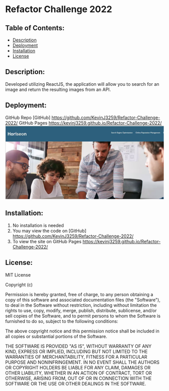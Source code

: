 # Refactor Challenge 2022

## Table of Contents:
- [Description](#Description)
- [Deployment](#Deployment)
- [Installation](#Installation)
- [License](#License)


## Description:
Developed utilizing ReactJS, the application will allow you to search for an image and return the resulting images from an API.



## Deployment:
GitHub Repo [GitHub] https://github.com/KevinJ3259/Refactor-Challenge-2022/
GitHub Pages https://kevinj3259.github.io/Refactor-Challenge-2022/
![picture](image.png)





## Installation:
1. No installation is needed
2. You may view the code on [GitHub] https://github.com/KevinJ3259/Refactor-Challenge-2022/
3. To view the site on GitHub Pages https://kevinj3259.github.io/Refactor-Challenge-2022/




## License:
MIT License

Copyright (c)

Permission is hereby granted, free of charge, to any person obtaining a copy of this software and associated documentation files (the "Software"), to deal in the Software without restriction, including without limitation the rights to use, copy, modify, merge, publish, distribute, sublicense, and/or sell copies of the Software, and to permit persons to whom the Software is furnished to do so, subject to the following conditions:

The above copyright notice and this permission notice shall be included in all copies or substantial portions of the Software.

THE SOFTWARE IS PROVIDED "AS IS", WITHOUT WARRANTY OF ANY KIND, EXPRESS OR IMPLIED, INCLUDING BUT NOT LIMITED TO THE WARRANTIES OF MERCHANTABILITY, FITNESS FOR A PARTICULAR PURPOSE AND NONINFRINGEMENT. IN NO EVENT SHALL THE AUTHORS OR COPYRIGHT HOLDERS BE LIABLE FOR ANY CLAIM, DAMAGES OR OTHER LIABILITY, WHETHER IN AN ACTION OF CONTRACT, TORT OR OTHERWISE, ARISING FROM, OUT OF OR IN CONNECTION WITH THE SOFTWARE OR THE USE OR OTHER DEALINGS IN THE SOFTWARE.